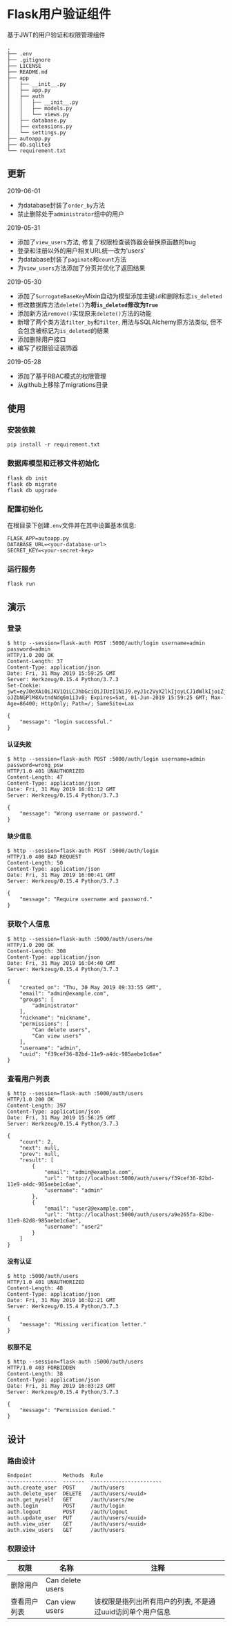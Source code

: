 # Flask用户验证组件

基于JWT的用户验证和权限管理组件

```
.
├── .env
├── .gitignore
├── LICENSE
├── README.md
├── app
│   ├── __init__.py
│   ├── app.py
│   ├── auth
│   │   ├── __init__.py
│   │   ├── models.py
│   │   └── views.py
│   ├── database.py
│   ├── extensions.py
│   └── settings.py
├── autoapp.py
├── db.sqlite3
└── requirement.txt
```

## 更新

2019-06-01

- 为database封装了`order_by`方法
- 禁止删除处于`administrator`组中的用户

2019-05-31

- 添加了`view_users`方法, 修复了权限检查装饰器会替换原函数的bug
- 登录和注册以外的用户相关URL统一改为'users'
- 为database封装了`paginate`和`count`方法
- 为`view_users`方法添加了分页并优化了返回结果

2019-05-30

- 添加了`SurrogateBaseKey`Mixin自动为模型添加主键`id`和删除标志`is_deleted`
- 修改数据库方法`delete()`为**将`is_deleted`修改为`True`**
- 添加新方法`remove()`实现原来`delete()`方法的功能
- 新增了两个类方法`filter_by`和`filter`, 用法与SQLAlchemy原方法类似, 但不会包含被标记为`is_deleted`的结果
- 添加删除用户接口
- 编写了权限验证装饰器

2019-05-28

- 添加了基于RBAC模式的权限管理
- 从github上移除了migrations目录

## 使用

### 安装依赖

```
pip install -r requirement.txt
```

### 数据库模型和迁移文件初始化

```
flask db init
flask db migrate
flask db upgrade
```

### 配置初始化

在根目录下创建`.env`文件并在其中设置基本信息:

```
FLASK_APP=autoapp.py
DATABASE_URL=<your-database-url>
SECRET_KEY=<your-secret-key>
```

### 运行服务

```
flask run
```

## 演示

### 登录

```
$ http --session=flask-auth POST :5000/auth/login username=admin password=admin
HTTP/1.0 200 OK
Content-Length: 37
Content-Type: application/json
Date: Fri, 31 May 2019 15:59:25 GMT
Server: Werkzeug/0.15.4 Python/3.7.3
Set-Cookie: jwt=eyJ0eXAiOiJKV1QiLCJhbGciOiJIUzI1NiJ9.eyJ1c2VyX2lkIjoyLCJ1dWlkIjoiZjM5Y2VmMzYtODJiZC0xMWU5LWE0ZGMtOTg1YWViZTFjNmFlIiwicGVybWlzc2lvbnMiOlsiQ2FuIGRlbGV0ZSB1c2VycyIsIkNhbiB2aWV3IHVzZXJzIl0sImV4cCI6MTU1OTQwNDc2NS44MzQ4NzU4fQ.eF1qnfWWqIo090F04-oJZbNGPlM8XvtndNdq6m1i3v8; Expires=Sat, 01-Jun-2019 15:59:25 GMT; Max-Age=86400; HttpOnly; Path=/; SameSite=Lax

{
    "message": "login successful."
}
```

#### 认证失败

```
$ http --session=flask-auth POST :5000/auth/login username=admin password=wrong_psw
HTTP/1.0 401 UNAUTHORIZED
Content-Length: 47
Content-Type: application/json
Date: Fri, 31 May 2019 16:01:12 GMT
Server: Werkzeug/0.15.4 Python/3.7.3

{
    "message": "Wrong username or password."
}
```

#### 缺少信息

```
$ http --session=flask-auth POST :5000/auth/login
HTTP/1.0 400 BAD REQUEST
Content-Length: 50
Content-Type: application/json
Date: Fri, 31 May 2019 16:00:41 GMT
Server: Werkzeug/0.15.4 Python/3.7.3

{
    "message": "Require username and password."
}
```

### 获取个人信息

```
$ http --session=flask-auth :5000/auth/users/me
HTTP/1.0 200 OK
Content-Length: 308
Content-Type: application/json
Date: Fri, 31 May 2019 16:04:40 GMT
Server: Werkzeug/0.15.4 Python/3.7.3

{
    "created_on": "Thu, 30 May 2019 09:33:55 GMT",
    "email": "admin@example.com",
    "groups": [
        "administrator"
    ],
    "nickname": "nickname",
    "permissions": [
        "Can delete users",
        "Can view users"
    ],
    "username": "admin",
    "uuid": "f39cef36-82bd-11e9-a4dc-985aebe1c6ae"
}
```

### 查看用户列表

```
$ http --session=flask-auth :5000/auth/users
HTTP/1.0 200 OK
Content-Length: 397
Content-Type: application/json
Date: Fri, 31 May 2019 15:56:25 GMT
Server: Werkzeug/0.15.4 Python/3.7.3

{
    "count": 2,
    "next": null,
    "prev": null,
    "result": [
        {
            "email": "admin@example.com",
            "url": "http://localhost:5000/auth/users/f39cef36-82bd-11e9-a4dc-985aebe1c6ae",
            "username": "admin"
        },
        {
            "email": "user2@example.com",
            "url": "http://localhost:5000/auth/users/a9e265fa-82be-11e9-82d8-985aebe1c6ae",
            "username": "user2"
        }
    ]
}
```

#### 没有认证

```
$ http :5000/auth/users
HTTP/1.0 401 UNAUTHORIZED
Content-Length: 48
Content-Type: application/json
Date: Fri, 31 May 2019 16:02:21 GMT
Server: Werkzeug/0.15.4 Python/3.7.3

{
    "message": "Missing verification letter."
}
```

#### 权限不足

```
$ http --session=flask-auth :5000/auth/users
HTTP/1.0 403 FORBIDDEN
Content-Length: 38
Content-Type: application/json
Date: Fri, 31 May 2019 16:03:23 GMT
Server: Werkzeug/0.15.4 Python/3.7.3

{
    "message": "Permission denied."
}
```

## 设计

### 路由设计

```
Endpoint          Methods  Rule
----------------  -------  -----------------------
auth.create_user  POST     /auth/users
auth.delete_user  DELETE   /auth/users/<uuid>
auth.get_myself   GET      /auth/users/me
auth.login        POST     /auth/login
auth.logout       POST     /auth/logout
auth.update_user  PUT      /auth/users/<uuid>
auth.view_user    GET      /auth/users/<uuid>
auth.view_users   GET      /auth/users
```

### 权限设计

| 权限         | 名称             | 注释                                                       |
| ---          | ---              | ---                                                        |
| 删除用户     | Can delete users |                                                            |
| 查看用户列表 | Can view users   | 该权限是指列出所有用户的列表, 不是通过uuid访问单个用户信息 |

